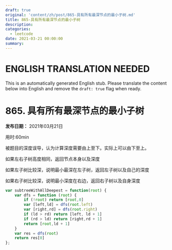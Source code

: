 ```yaml
---
draft: true
original: 'content/zh/post/865-具有所有最深节点的最小子树.md'
title: 865-具有所有最深节点的最小子树
description: 
categories:
  - leetcode
date: 2021-03-21 00:00:00
summary: 
---
```


# ENGLISH TRANSLATION NEEDED

This is an automatically generated English stub. Please translate the content below into English and remove the `draft: true` flag when ready.

<!-- ORIGINAL CHINESE CONTENT STARTS -->
# 865. 具有所有最深节点的最小子树

**发布日期：** 2021年03月21日

用时:60min

被题目的深度误导，认为计算深度需要由上至下。实际上可以由下至上。

如果左右子树高度相同，返回节点本身以及深度

如果左子树比较深，说明最小最深在左子树，返回左子树以及自己的深度

如果右子树比较深，说明最小深度在右边，返回右子树以及自身深度

```javascript
var subtreeWithAllDeepest = function(root) {
    var dfs = function (root) {
        if (!root) return [root,0]
        var [left,ld] = dfs(root.left)
        var [right,rd] = dfs(root.right)
        if (ld > rd) return [left, ld + 1]
        if (rd > ld) return [right,rd + 1]
        return [root,ld + 1]
    }
    var res = dfs(root)
    return res[0]
};
```
<!-- ORIGINAL CHINESE CONTENT ENDS -->
